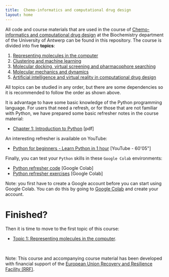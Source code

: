 ```yaml
---
title:  Chemo-informatics and computational drug design
layout: home
---
```


All code and course materials that are used in the course of <a href="https://www.uantwerpen.be/nl/studeren/aanbod/alle-opleidingen/biochemie-en-biotechnologie/master/studieprogramma/" target="_blank">Chemo-informatics and computational drug design</a> at the Biochemistry department of the University of Antwerp can be found in this repository. The course is divided into five **topics**:

1. [Representing molecules in the computer](Topic_01.md)
2. [Clustering and machine learning](Topic_02.md)
3. [Molecular docking, virtual screening and pharmacophore searching](Topic_03.md)
4. [Molecular mechanics and dynamics](Topic_04.md)
5. [Artificial intelligence and virtual reality in computational drug design](Topic_05.md)

All topics can be studied in any order, but there are some dependencies so it is recommended to follow the order as shown above.

It is advantage to have some basic knowledge of the Python programming language. For users that need a refresh, or for those that are not familiar with Python, we have prepared some basic refresher notes in the course material:

- <a href="/Intro/1-Introduction_to_Python.pdf" download>Chapter 1: Introduction to Python</a> [pdf]

An interesting refresher is available on YouTube:

- <a href="https://www.youtube.com/watch?v=kqtD5dpn9C8&t=70s" target="_blank">Python for beginners - Learn Python in 1 hour</a> [YouTube - 60'05"]

Finally, you can test your `Python` skills in these `Google Colab` environments:

- <a href="https://githubtocolab.com/UAMCAntwerpen/2040FBDBIC/blob/master/Intro/Basic_Python_Refresher.ipynb" target="_blank">Python refresher code</a> [Google Colab]
- <a href="https://githubtocolab.com/UAMCAntwerpen/2040FBDBIC/blob/master/Intro/Basic_Python_Refresher_Exercises.ipynb" target="_blank">Python refresher exercises</a> [Google Colab]


Note: you first have to create a Google account before you can start using Google Colab. You can do this by going to <a href="https://colab.research.google.com" target="_blank">Google Colab</a> and create your account.


# Finished?

Then it is time to move to the first topic of this course:

- [Topic 1: Representing molecules in the computer](Topic_01.md).

<br>

Note: This course and accompanying course material has been developed with financial support of the <a href="https://www.esf-vlaanderen.be/herstel-en-veerkrachtfaciliteit-van-de-europese-unie-rrf" target="_blank">European Union Recovery and Resilience Facility (RRF)</a>.

